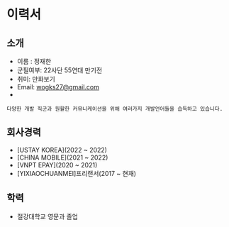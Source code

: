 # 이력서

## 소개
- 이름 : 정재한
- 군필여부: 22사단 55연대 만기전
- 취미: 만화보기
- Email: wogks27@gmail.com
- 
```
다양한 개발 직군과 원활한 커뮤니케이션을 위해 여러가지 개발언어들을 습득하고 있습니다.
```
## 회사경력
- [USTAY KOREA](2022 ~ 2022)
- [CHINA MOBILE](2021 ~ 2022)
- [VNPT EPAY](2020 ~ 2021)
- [YIXIAOCHUANMEI]프리랜서(2017 ~ 현재)

## 학력
- 절강대학교 영문과 졸업

